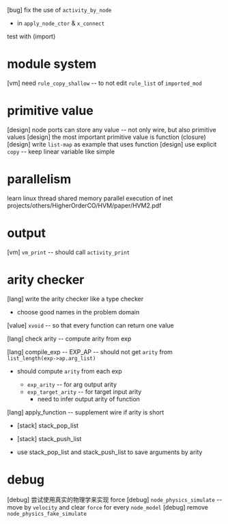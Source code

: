 [bug] fix the use of `activity_by_node`

- in `apply_node_ctor` & `x_connect`

test with (import)

# module system

[vm] need `rule_copy_shallow` -- to not edit `rule_list` of `imported_mod`

# primitive value

[design] node ports can store any value -- not only wire, but also primitive values
[design] the most important primitive value is function (closure)
[design] write `list-map` as example that uses function
[design] use explicit `copy` -- keep linear variable like simple

# parallelism

learn linux thread
shared memory parallel execution of inet
projects/others/HigherOrderCO/HVM/paper/HVM2.pdf

# output

[vm] `vm_print` -- should call `activity_print`

# arity checker

[lang] write the arity checker like a type checker

- choose good names in the problem domain

[value] `xvoid` -- so that every function can return one value

[lang] check arity -- compute arity from exp

[lang] compile_exp -- EXP_AP -- should not get `arity` from `list_length(exp->ap.arg_list)`

- should compute `arity` from each exp

  - `exp_arity` -- for arg output arity
  - `exp_target_arity` -- for target input arity
    - need to infer output arity of function

[lang] apply_function -- supplement wire if arity is short

- [stack] stack_pop_list
- [stack] stack_push_list

- use stack_pop_list and stack_push_list to save arguments by arity

# debug

[debug] 尝试使用真实的物理学来实现 force
[debug] `node_physics_simulate` -- move by `velocity` and clear `force` for every `node_model`
[debug] remove `node_physics_fake_simulate`

